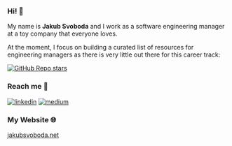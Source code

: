 ### Hi! 👋
My name is **Jakub Svoboda** and I work as a software engineering manager at a toy company that everyone loves.

At the moment, I focus on building a curated list of resources for engineering managers as there is very little out there for this career track:

[![GitHub Repo stars](https://img.shields.io/github/stars/jakubsvobodacz/Awesome-Engineering-Manager?style=social)](https://github.com/jakubsvobodacz/Awesome-Engineering-Manager)


### Reach me 💬
[![linkedin](https://img.shields.io/badge/linkedin-blue?style=for-the-badge&logo=linkedin)](https://www.linkedin.com/in/jakubsvobodacz/)
[![medium](https://img.shields.io/badge/medium-black?style=for-the-badge&logo=medium)](https://medium.com/@jakubsvobodacz)


### My Website 🌐
[jakubsvoboda.net](https://www.jakubsvoboda.net/)


<!--
**jakubsvobodacz/jakubsvobodacz** is a ✨ _special_ ✨ repository because its `README.md` (this file) appears on your GitHub profile.

Here are some ideas to get you started:

- 🔭 I’m currently working on ...
- 🌱 I’m currently learning ...
- 👯 I’m looking to collaborate on ...
- 🤔 I’m looking for help with ...
-  Ask me about ...
- 📫 How to reach me: ...
- 😄 Pronouns: ...
- ⚡ Fun fact: ...
-->
